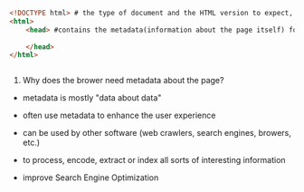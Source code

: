 ```html
<!DOCTYPE html> # the type of document and the HTML version to expect, not an HTML element or tag
<html>
    <head> #contains the metadata(information about the page itself) for a web page
        
    </head>
</html>



```

1. Why does the brower need metadata about the page?

- metadata is mostly "data about data"

- often use metadata to enhance the user experience
- can be used by other software (web crawlers, search engines, browers, etc.)
- to process, encode, extract or index all sorts of interesting information
- improve Search Engine Optimization